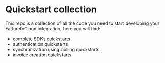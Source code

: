 # Quickstart collection

This repo is a collection of all the code you need to start developing your FattureInCloud integration, here you will find:

- complete SDKs quickstarts
- authentication quickstarts
- synchronization using polling quickstarts
- invoice creation quickstarts